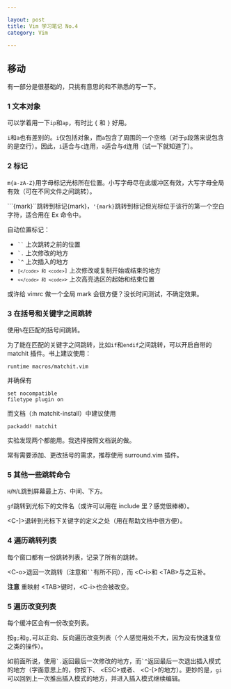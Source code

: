 ```yaml
---

layout: post
title: Vim 学习笔记 No.4
category: Vim

---
```


## 移动
有一部分是很基础的，只挑有意思的和不熟悉的写一下。

### 1 文本对象
可以学着用一下`ip`和`ap`，有时比 `{` 和 `}` 好用。

`i`和`a`也有差别的。`i`仅包括对象，而`a`包含了周围的一个空格（对于`p`段落来说包含的是空行）。因此，`i`适合与`c`连用，`a`适合与`d`连用（试一下就知道了）。
<!--description-->

### 2 标记
`m{a-zA-Z}`用字母标记光标所在位置。小写字母尽在此缓冲区有效，大写字母全局有效（可在不同文件之间跳转）。

```{mark}``跳转到标记{mark}，`'{mark}`跳转到标记但光标位于该行的第一个空白字符，适合用在 Ex 命令中。

自动位置标记：
- <code>``</code> 上次跳转之前的位置
- <code>`.</code> 上次修改的地方
- <code>`^</code> 上次插入的地方
- <code>`[</code> 和 <code>`]</code> 上次修改或复制开始或结束的地方
- <code>`<</code> 和 <code>`></code> 上次高亮选区的起始和结束位置

或许给 vimrc 做一个全局 mark 会很方便？没长时间测试，不确定效果。

### 3 在括号和关键字之间跳转
使用`%`在匹配的括号间跳转。

为了能在匹配的关键字之间跳转，比如`if`和`endif`之间跳转，可以开启自带的 matchit 插件。书上建议使用：

    runtime macros/matchit.vim

并确保有

    set nocompatible
    filetype plugin on

而文档（:h matchit-install）中建议使用

    packadd! matchit

实验发现两个都能用。我选择按照文档说的做。

常有需要添加、更改括号的需求，推荐使用 surround.vim 插件。

### 5 其他一些跳转命令
`H`/`M`/`L`跳到屏幕最上方、中间、下方。

`gf`跳转到光标下的文件名（或许可以用在 include 里？感觉很棒棒）。

\<C-]>退转到光标下关键字的定义之处（用在帮助文档中很方便）。

### 4 遍历跳转列表
每个窗口都有一份跳转列表，记录了所有的跳转。

\<C-o>退回一次跳转（注意和<code>``</code>有所不同），而 \<C-i>和 \<TAB>与之互补。

**注意** 重映射 \<TAB>键时，\<C-i>也会被改变。

### 5 遍历改变列表
每个缓冲区会有一份改变列表。

按`g;`和`g,`可以正向、反向遍历改变列表（个人感觉用处不大，因为没有快速复位之类的操作）。

如前面所说，使用`` `. ``返回最后一次修改的地方，而`` `^ ``返回最后一次退出插入模式的地方（字面意思上的，你按下、 \<ESC>或者、 \<C-[>的地方）。更妙的是，`gi`可以回到上一次推出插入模式的地方，并进入插入模式继续编辑。

